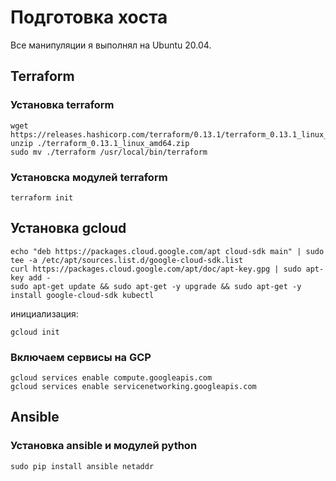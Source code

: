 # Подготовка хоста
Все манипуляции я выполнял на Ubuntu 20.04.

## Terraform
### Установка terraform
```
wget https://releases.hashicorp.com/terraform/0.13.1/terraform_0.13.1_linux_amd64.zip
unzip ./terraform_0.13.1_linux_amd64.zip 
sudo mv ./terraform /usr/local/bin/terraform
```

### Установска модулей terraform
```
terraform init
```

## Установка gcloud
```
echo "deb https://packages.cloud.google.com/apt cloud-sdk main" | sudo tee -a /etc/apt/sources.list.d/google-cloud-sdk.list
curl https://packages.cloud.google.com/apt/doc/apt-key.gpg | sudo apt-key add -
sudo apt-get update && sudo apt-get -y upgrade && sudo apt-get -y install google-cloud-sdk kubectl
```
инициализация:
```
gcloud init
```

### Включаем сервисы на GCP
```
gcloud services enable compute.googleapis.com
gcloud services enable servicenetworking.googleapis.com
```

## Ansible
### Установка ansible и модулей python
```
sudo pip install ansible netaddr
```